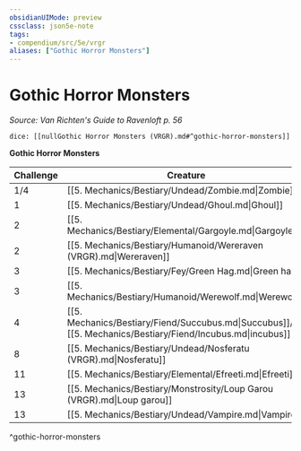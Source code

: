 ```yaml
---
obsidianUIMode: preview
cssclass: json5e-note
tags:
- compendium/src/5e/vrgr
aliases: ["Gothic Horror Monsters"]
---
```

# Gothic Horror Monsters
*Source: Van Richten's Guide to Ravenloft p. 56* 

`dice: [[nullGothic Horror Monsters (VRGR).md#^gothic-horror-monsters]]`

**Gothic Horror Monsters**

| Challenge | Creature | Source |
|-----------|----------|--------|
| 1/4 | [[5. Mechanics/Bestiary/Undead/Zombie.md\|Zombie]] | "MM" |
| 1 | [[5. Mechanics/Bestiary/Undead/Ghoul.md\|Ghoul]] | "MM" |
| 2 | [[5. Mechanics/Bestiary/Elemental/Gargoyle.md\|Gargoyle]] | "MM" |
| 2 | [[5. Mechanics/Bestiary/Humanoid/Wereraven (VRGR).md\|Wereraven]] | VGR |
| 3 | [[5. Mechanics/Bestiary/Fey/Green Hag.md\|Green hag]] | "MM" |
| 3 | [[5. Mechanics/Bestiary/Humanoid/Werewolf.md\|Werewolf]] | "MM" |
| 4 | [[5. Mechanics/Bestiary/Fiend/Succubus.md\|Succubus]]/ [[5. Mechanics/Bestiary/Fiend/Incubus.md\|incubus]] | "MM" |
| 8 | [[5. Mechanics/Bestiary/Undead/Nosferatu (VRGR).md\|Nosferatu]] | VGR |
| 11 | [[5. Mechanics/Bestiary/Elemental/Efreeti.md\|Efreeti]] | "MM" |
| 13 | [[5. Mechanics/Bestiary/Monstrosity/Loup Garou (VRGR).md\|Loup garou]] | VGR |
| 13 | [[5. Mechanics/Bestiary/Undead/Vampire.md\|Vampire]] | "MM" |
^gothic-horror-monsters